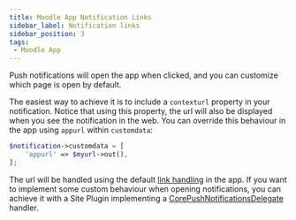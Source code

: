 ```yaml
---
title: Moodle App Notification Links
sidebar_label: Notification links
sidebar_position: 3
tags:
 - Moodle App
---
```


Push notifications will open the app when clicked, and you can customize which page is open by default.

The easiest way to achieve it is to include a `contexturl` property in your notification. Notice that using this property, the url will also be displayed when you see the notification in the web. You can override this behaviour in the app using `appurl` within `customdata`:

```php
$notification->customdata = [
    'appurl' => $myurl->out(),
];
```

The url will be handled using the default [link handling](./app-links.md) in the app. If you want to implement some custom behaviour when opening notifications, you can achieve it with a Site Plugin implementing a [CorePushNotificationsDelegate](../plugins-development-guide/api-reference.md#corepushnotificationsdelegate) handler.
